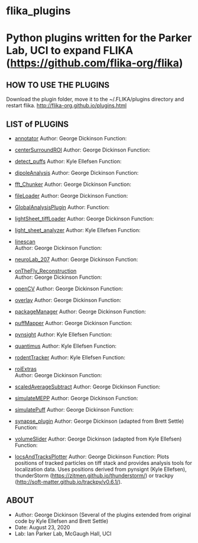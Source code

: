 # flika_plugins
# Python plugins written for the Parker Lab, UCI to expand FLIKA (https://github.com/flika-org/flika)

HOW TO USE THE PLUGINS
-----------------
Download the plugin folder, move it to the ~/.FLIKA/plugins directory and restart flika.
http://flika-org.github.io/plugins.html

LIST of PLUGINS
-----------------

* [annotator](https://github.com/gddickinson/flika_plugins/tree/master/annotator)
Author: George Dickinson
Function:
                                                          
* [centerSurroundROI](https://github.com/gddickinson/flika_plugins/tree/master/centerSurroundROI)
Author: George Dickinson
Function:
                                                          
                                                  
* [detect_puffs](https://github.com/gddickinson/flika_plugins/tree/master/detect_puffs)
Author: Kyle Ellefsen
Function:
                                                          
                                                       
* [dipoleAnalysis](https://github.com/gddickinson/flika_plugins/tree/master/dipoleAnalysis) 
Author: George Dickinson 
Function:
                                                          
                                                    
* [fft_Chunker](https://github.com/gddickinson/flika_plugins/tree/master/fft_Chunker) 
Author: George Dickinson
Function:
                                                          
                                                       
* [fileLoader](https://github.com/gddickinson/flika_plugins/tree/master/fft_Chunker) 
Author: George Dickinson
Function:
                                                          
                                                        
* [GlobalAnalysisPlugin](https://github.com/gddickinson/flika_plugins/tree/master/GlobalAnalysisPlugin)
Author:
Function:
                                                          
                                               
* [lightSheet_tiffLoader](https://github.com/gddickinson/flika_plugins/tree/master/lightSheet_tiffLoader) 
Author: George Dickinson
Function:
                                                          
                                             
* [light_sheet_analyzer](https://github.com/gddickinson/flika_plugins/tree/master/light_sheet_analyzer) 
Author: Kyle Ellefsen
Function:
                                                          
                                              
* [linescan](https://github.com/gddickinson/flika_plugins/tree/master/linescan)    
Author: George Dickinson
Function:
                                                          
                                                       
* [neuroLab_207](https://github.com/gddickinson/flika_plugins/tree/master/neuroLab_207) 
Author: George Dickinson
Function:
                                                          
                                                      
* [onTheFly_Reconstruction](https://github.com/gddickinson/flika_plugins/tree/master/onTheFly_Reconstruction)  
Author: George Dickinson
Function:
                                                          
                                          
* [openCV](https://github.com/gddickinson/flika_plugins/tree/master/openCV) 
Author: George Dickinson
Function:
                                                          
                                                           
* [overlay](https://github.com/gddickinson/flika_plugins/tree/master/overlay) 
Author: George Dickinson
Function:
                                                          
                                                           
* [packageManager](https://github.com/gddickinson/flika_plugins/tree/master/packageManager) 
Author: George Dickinson
Function:
                                                          
                                                    
* [puffMapper](https://github.com/gddickinson/flika_plugins/tree/master/puffMapper) 
Author: George Dickinson
Function:
                                                          
                                                        
* [pynsight](https://github.com/gddickinson/flika_plugins/tree/master/pynsight) 
Author: Kyle Ellefsen
Function:
                                                          
                                                          
* [quantimus](https://github.com/gddickinson/flika_plugins/tree/master/quantimus) 
Author: Kyle Ellefsen
Function:
                                                          
                                                         
* [rodentTracker](https://github.com/gddickinson/flika_plugins/tree/master/rodentTracker)
Author: Kyle Ellefsen
Function:
                                                          
                                                      
* [roiExtras](https://github.com/gddickinson/flika_plugins/tree/master/roiExtras)  
Author: George Dickinson
Function:
                                                          
                                                        
* [scaledAverageSubtract](https://github.com/gddickinson/flika_plugins/tree/master/scaledAverageSubtract)
Author: George Dickinson
Function:
                                                          
                                              
* [simulateMEPP](https://github.com/gddickinson/flika_plugins/tree/master/simulateMEPP) 
Author: George Dickinson
Function:
                                                          
                                                      
* [simulatePuff](https://github.com/gddickinson/flika_plugins/tree/master/simulatePuff) 
Author: George Dickinson
Function:
                                                          
                                                      
* [synapse_plugin](https://github.com/gddickinson/flika_plugins/tree/master/synapse_plugin) 
Author: George Dickinson (adapted from Brett Settle)
Function:
                                                          
                                                    
* [volumeSlider](https://github.com/gddickinson/flika_plugins/tree/master/volumeSlider) 
Author: George Dickinson (adapted from Kyle Ellefsen)
Function:
                                                          
* [locsAndTracksPlotter](https://github.com/gddickinson/flika_plugins/tree/master/locsAndTracksPlotter) 
Author: George Dickinson
Function: Plots positions of tracked particles on tiff stack and provides analysis tools for localization data. Uses positions derived from pynsignt (Kyle Ellefsen), thunderStorm (https://zitmen.github.io/thunderstorm/) or trackpy (http://soft-matter.github.io/trackpy/v0.6.1/). 


ABOUT
-----
*	Author: George Dickinson (Several of the plugins extended from original code by Kyle Ellefsen and Brett Settle)
*	Date: August 23, 2020
*	Lab: Ian Parker Lab, McGaugh Hall, UCI
